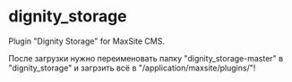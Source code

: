 dignity_storage
===============

Plugin "Dignity Storage" for MaxSite CMS.

После загрузки нужно переименовать папку "dignity_storage-master" в "dignity_storage" и загрзить всё в "/application/maxsite/plugins/"!
